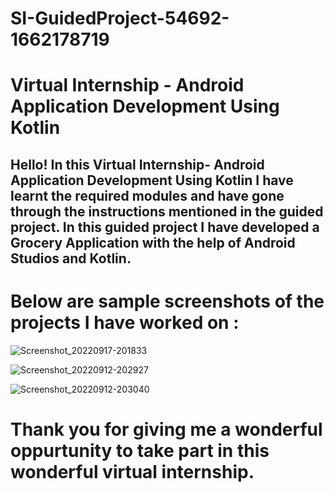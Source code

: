 # SI-GuidedProject-54692-1662178719

# Virtual Internship - Android Application Development Using Kotlin

## Hello! In this Virtual Internship- Android Application Development Using Kotlin I have learnt the required modules and have gone through the instructions mentioned in the guided project. In this guided project I have developed a Grocery Application with the help of Android Studios and Kotlin.

# Below are sample screenshots of the projects I have worked on :

![Screenshot_20220917-201833](https://user-images.githubusercontent.com/106425244/190863021-80c1a911-d8de-4675-866c-b6c1dcbc67dc.png)

![Screenshot_20220912-202927](https://user-images.githubusercontent.com/106425244/190863033-8c1a10a1-c7d0-4bda-89a4-51b3140208e2.png)

![Screenshot_20220912-203040](https://user-images.githubusercontent.com/106425244/190863037-ac97bcdb-7721-42cc-93e6-360f187278f4.png)

# Thank you for giving me a wonderful oppurtunity to take part in this wonderful virtual internship.
